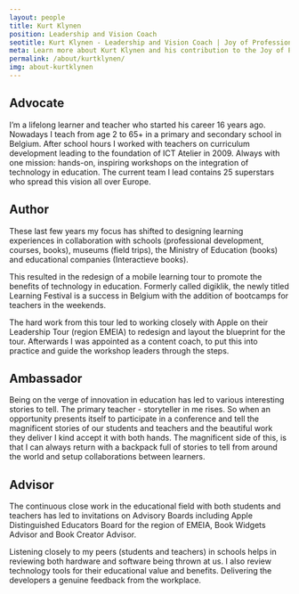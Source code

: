 ```yaml
---
layout: people
title: Kurt Klynen
position: Leadership and Vision Coach
seotitle: Kurt Klynen - Leadership and Vision Coach | Joy of Professional Learning
meta: Learn more about Kurt Klynen and his contribution to the Joy of Professional Learning
permalink: /about/kurtklynen/
img: about-kurtklynen
---
```


## Advocate

I’m a lifelong learner and teacher who started his career 16 years ago. Nowadays I teach from age 2 to 65+ in a primary and secondary school in Belgium. After school hours I worked with teachers on curriculum development leading to the foundation of ICT Atelier in 2009. Always with one mission: hands-on, inspiring workshops on the integration of technology in education. The current team I lead contains 25 superstars who spread this vision all over Europe.

## Author

These last few years my focus has shifted to designing learning experiences in collaboration with schools (professional development, courses, books), museums (field trips), the Ministry of Education (books) and educational companies (Interactieve books).

This resulted in the redesign of a mobile learning tour to promote the benefits of technology in education. Formerly called digiklik, the newly titled Learning Festival is a success in Belgium with the addition of bootcamps for teachers in the weekends.

The hard work from this tour led to working closely with Apple on their Leadership Tour (region EMEIA) to redesign and layout the blueprint for the tour. Afterwards I was appointed as a content coach, to put this into practice and guide the workshop leaders through the steps.

## Ambassador

Being on the verge of innovation in education has led to various interesting stories to tell. The primary teacher - storyteller in me rises. So when an opportunity presents itself to participate in a conference and tell the magnificent stories of our students and teachers and the beautiful work they deliver I kind accept it with both hands. The magnificent side of this, is that I can always return with a backpack full of stories to tell from around the world and setup collaborations between learners.

## Advisor

The continuous close work in the educational field with both students and teachers has led to invitations on Advisory Boards including Apple Distinguished Educators Board for the region of EMEIA, Book Widgets Advisor and Book Creator Advisor.

Listening closely to my peers (students and teachers) in schools helps in reviewing both hardware and software being thrown at us. I also review technology tools for their educational value and benefits. Delivering the developers a genuine feedback from the workplace.

